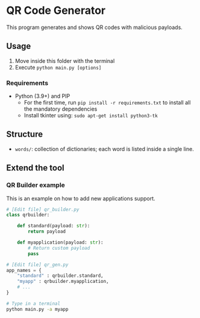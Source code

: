 # QR Code Generator

This program generates and shows QR codes with malicious payloads.

## Usage

1. Move inside this folder with the terminal
2. Execute `python main.py [options]`

### Requirements

- Python (3.9+) and PIP
  - For the first time, run `pip install -r requirements.txt` to install all the mandatory dependencies
  - Install tkinter using: `sudo apt-get install python3-tk`

## Structure

- `words/`: collection of dictionaries; each word is listed inside a single line.

## Extend the tool

### QR Builder example

This is an example on how to add new applications support.

```python
# [Edit file] qr_builder.py
class qrbuilder:

    def standard(payload: str):
        return payload

    def myapplication(payload: str):
        # Return custom payload
        pass
```

```python
# [Edit file] qr_gen.py
app_names = {
    "standard" : qrbuilder.standard,
    "myapp" : qrbuilder.myapplication,
    # ...
}
```

```sh
# Type in a terminal
python main.py -a myapp
```
